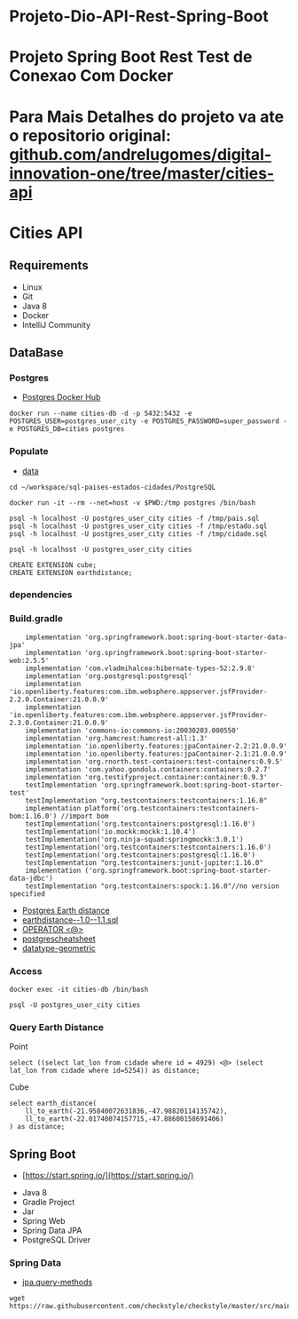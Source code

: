 # Projeto-Dio-API-Rest-Spring-Boot


# Projeto Spring Boot Rest Test de Conexao Com Docker 


# Para Mais Detalhes do projeto va ate o repositorio original: [github.com/andrelugomes/digital-innovation-one/tree/master/cities-api](https://github.com/andrelugomes/digital-innovation-one/tree/master/cities-api) 


# Cities API

## Requirements

* Linux
* Git
* Java 8
* Docker
* IntelliJ Community


## DataBase

### Postgres

* [Postgres Docker Hub](https://hub.docker.com/_/postgres)

```shell script
docker run --name cities-db -d -p 5432:5432 -e POSTGRES_USER=postgres_user_city -e POSTGRES_PASSWORD=super_password -e POSTGRES_DB=cities postgres
```

### Populate

* [data](https://github.com/chinnonsantos/sql-paises-estados-cidades/tree/master/PostgreSQL)

```shell script
cd ~/workspace/sql-paises-estados-cidades/PostgreSQL

docker run -it --rm --net=host -v $PWD:/tmp postgres /bin/bash

psql -h localhost -U postgres_user_city cities -f /tmp/pais.sql
psql -h localhost -U postgres_user_city cities -f /tmp/estado.sql
psql -h localhost -U postgres_user_city cities -f /tmp/cidade.sql

psql -h localhost -U postgres_user_city cities

CREATE EXTENSION cube; 
CREATE EXTENSION earthdistance;
```

### dependencies

### Build.gradle


```shell script
	implementation 'org.springframework.boot:spring-boot-starter-data-jpa'
	implementation 'org.springframework.boot:spring-boot-starter-web:2.5.5'
	implementation 'com.vladmihalcea:hibernate-types-52:2.9.8'
	implementation 'org.postgresql:postgresql'
	implementation 'io.openliberty.features:com.ibm.websphere.appserver.jsfProvider-2.2.0.Container:21.0.0.9'
	implementation 'io.openliberty.features:com.ibm.websphere.appserver.jsfProvider-2.3.0.Container:21.0.0.9'
	implementation 'commons-io:commons-io:20030203.000550'
	implementation 'org.hamcrest:hamcrest-all:1.3'
	implementation 'io.openliberty.features:jpaContainer-2.2:21.0.0.9'
	implementation 'io.openliberty.features:jpaContainer-2.1:21.0.0.9'
	implementation 'org.rnorth.test-containers:test-containers:0.9.5'
	implementation 'com.yahoo.gondola.containers:containers:0.2.7'
	implementation 'org.testifyproject.container:container:0.9.3'
	testImplementation 'org.springframework.boot:spring-boot-starter-test'
	testImplementation "org.testcontainers:testcontainers:1.16.0"
	implementation platform('org.testcontainers:testcontainers-bom:1.16.0') //import bom
	testImplementation('org.testcontainers:postgresql:1.16.0')
    testImplementation('io.mockk:mockk:1.10.4')
	testImplementation('org.ninja-squad:springmockk:3.0.1')
    testImplementation('org.testcontainers:testcontainers:1.16.0')
	testImplementation('org.testcontainers:postgresql:1.16.0')
    testImplementation "org.testcontainers:junit-jupiter:1.16.0"
    implementation ('org.springframework.boot:spring-boot-starter-data-jdbc')
    testImplementation "org.testcontainers:spock:1.16.0"//no version specified
```


* [Postgres Earth distance](https://www.postgresql.org/docs/current/earthdistance.html)
* [earthdistance--1.0--1.1.sql](https://github.com/postgres/postgres/blob/master/contrib/earthdistance/earthdistance--1.0--1.1.sql)
* [OPERATOR <@>](https://github.com/postgres/postgres/blob/master/contrib/earthdistance/earthdistance--1.1.sql)
* [postgrescheatsheet](https://postgrescheatsheet.com/#/tables)
* [datatype-geometric](https://www.postgresql.org/docs/current/datatype-geometric.html)

### Access

```shell script
docker exec -it cities-db /bin/bash

psql -U postgres_user_city cities
```

### Query Earth Distance

Point
```roomsql
select ((select lat_lon from cidade where id = 4929) <@> (select lat_lon from cidade where id=5254)) as distance;
```

Cube
```roomsql
select earth_distance(
    ll_to_earth(-21.95840072631836,-47.98820114135742), 
    ll_to_earth(-22.01740074157715,-47.88600158691406)
) as distance;
```

## Spring Boot

* [https://start.spring.io/](https://start.spring.io/)

+ Java 8
+ Gradle Project
+ Jar
+ Spring Web
+ Spring Data JPA
+ PostgreSQL Driver

### Spring Data

* [jpa.query-methods](https://docs.spring.io/spring-data/jpa/docs/current/reference/html/#jpa.query-methods)






```shell script
wget https://raw.githubusercontent.com/checkstyle/checkstyle/master/src/main/resources/google_checks.xml
